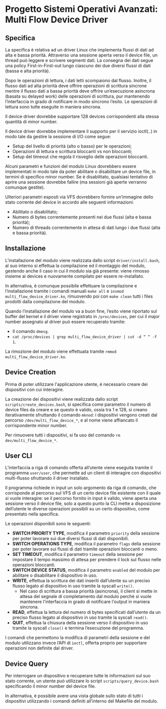 # Progetto Sistemi Operativi Avanzati: Multi Flow Device Driver

## Specifica
La specifica è relativa ad un driver Linux che implementa flussi di dati ad alta e bassa priorità. Attraverso una sessione aperta verso il device file, un thread può leggere e scrivere segmenti dati. La consegna dei dati segue una policy First-in-First-out lungo ciascuno dei due diversi flussi di dati (bassa e alta priorità).

Dopo le operazioni di lettura, i dati letti scompaiono dal flusso. Inoltre, il flusso dati ad alta priorità deve offrire operazioni di scrittura sincrone mentre il flusso dati a bassa priorità deve offrire un’esecuzione asincrona (basata su delayed work) delle operazioni di scrittura, pur mantenendo l’interfaccia in grado di notificare in modo sincrono l’esito. 
Le operazioni di lettura sono tutte eseguite in maniera sincrona. 

Il device driver dovrebbe supportare 128 devices corrispondenti alla stessa quantità di minor number.

Il device driver dovrebbe implementare il supporto per il servizio ioctl(..) in modo tale da gestire la sessione di I/O come segue:  
 - Setup del livello di priorità (alto o basso) per le operazioni;  
 - Operazioni di lettura e scrittura bloccanti vs non bloccanti;  
 - Setup del timeout che regola il risveglio delle operazioni bloccanti.  

Alcuni parametri e funzioni del modulo Linux dovrebbero essere implementati in modo tale da poter abilitare o disabilitare un device file, in termini di specifico minor number.
Se è disabilitato, qualsiasi tentativo di aprire una sessione dovrebbe fallire (ma sessioni già aperte verranno comunque gestite). 

Ulteriori parametri esposti via VFS dovrebbero fornire un’immagine dello stato corrente del device in accordo alle seguenti informazioni:  
 - Abilitato o disabilitato;  
 - Numero di bytes correntemente presenti nei due flussi (alta e bassa priorità);  
 - Numero di threads correntemente in attesa di dati lungo i due flussi (alta e bassa priorità).  
  

## Installazione
L’installazione del modulo viene realizzata dallo script `driver/install.bash`, al suo interno si effettua la compilazione ed il montaggio del modulo, gestendo anche il caso in cui il modulo sia già presente: viene rimosso insieme ai devices e nuovamente compilato per essere re-installato.

In alternativa, è comunque possibile effettuare la compilazione e l’installazione tramite i comandi manuali `make all` e `insmod multi_flow_device_driver.ko`, rimuovendo poi con `make clean` tutti i files prodotti dalla compilazione del modulo.

Quando l’installazione del modulo va a buon fine, l’esito viene riportato sul buffer del kernel e il driver viene registrato in `/proc/devices`, per cui il major number assegnato al driver può essere recuperato tramite:  
 - Il comando `dmesg`.  
 - `cat /proc/devices | grep multi_flow_device_driver | cut -d “ “ -f 1`.  
  
La rimozione del modulo viene effettuata tramite `rmmod multi_flow_device_driver.ko`.  


## Device Creation
Prima di poter utilizzare l'applicazione utente, è necessario creare dei dispositivi con cui interagire.

La creazione dei dispositivi viene realizzata dallo script `scripts/create_devices.bash`, si specifica come parametro il numero di device files da creare e se questo è valido, ossia tra 1 e 128, si creano iterativamente sfruttando il comando `mknod`: i dispositivi vengono creati dal percorso `/dev/multi_flow_device_*`, e al nome viene affiancato il corrispondente minor number.

Per rimuovere tutti i dispositivi, si fa uso del comando `rm dev/multi_flow_device_*`.  


## User CLI

L’interfaccia a riga di comando offerta all’utente viene eseguita tramite il programma `user/user`, che permette ad un client di interagire con dispositivi multi-flusso sfruttando il driver installato.

Il programma richiede in input un solo argomento da riga di comando, che corrisponde al percorso sul VFS di un certo device file esistente con il quale si vuole interagire: se il percorso fornito in input è valido, viene aperta una sessione verso il device file, solo a questo punto la CLI mette a disposizione dell’utente le diverse operazioni possibili su un certo dispositivo, come presentato nella specifica.

Le operazioni disponibili sono le seguenti:  
 - **SWITCH PRIORITY TYPE**, modifica il parametro `priority` della sessione per poter lavorare sui due diversi flussi di dati disponibili.  
 - **SWITCH OPERATIONS TYPE**, modifica il parametro `flags` della sessione per poter lavorare sui flussi di dati tramite operazioni bloccanti o meno.  
 - **SET TIMEOUT**, modifica il parametro `timeout` della sessione per impostare il tempo massimo di attesa per prendere il lock sul flusso nelle operazioni bloccanti.  
 - **SWITCH DEVICE STATUS**, modifica il parametro `enabled` del modulo per abilitare o disabilitare il dispositivo in uso.  
 - **WRITE**, effettua la scrittura dei dati inseriti dall’utente su un preciso flusso legato al dispositivo in uso tramite la syscall `write()`.  
   - Nel caso di scrittura a bassa priorità (asincrona), il client si mette in attesa del segnale di completamento dal modulo perchè si vuole mantenere l'interfaccia in grado di notificare l'output in maniera sincrona.  
 - **READ**, effettua la lettura del numero di bytes specificati dall’utente da un preciso flusso legato al dispositivo in uso tramite la syscall `read()`.  
 - **QUIT**, effettua la chiusura della sessione verso il dispositivo in uso tramite la syscall `close()` e termina l’esecuzione del programma.  
  
I comandi che permettono la modifica di parametri della sessione e del modulo utilizzano invece l’API di `ioctl`, offerta proprio per supportare operazioni non definite dal driver.
  

## Device Query
Per interrogare un dispositivo e recuperare tutte le informazioni sul suo stato corrente, un utente può utilizzare lo script `scripts/query_device.bash` specificando il minor number del device file.

In alternativa, è possibile avere una vista globale sullo stato di tutti i dispositivi utilizzando i comandi definiti all’interno del Makefile del modulo.
